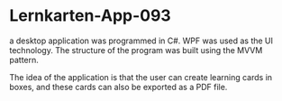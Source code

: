 # Lernkarten-App-093
a desktop application was programmed in C#. WPF was used as the UI technology. The structure of the program was built using the MVVM pattern. 

The idea of the application is that the user can create learning cards in boxes, and these cards can also be exported as a PDF file.
